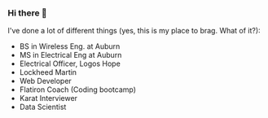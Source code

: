 ### Hi there 👋

I've done a lot of different things (yes, this is my place to brag. What of it?):
 - BS in Wireless Eng. at Auburn
 - MS in Electrical Eng at Auburn
 - Electrical Officer, Logos Hope
 - Lockheed Martin
 - Web Developer
 - Flatiron Coach (Coding bootcamp)
 - Karat Interviewer
 - Data Scientist



<!--
**bhollan/bhollan** is a ✨ _special_ ✨ repository because its `README.md` (this file) appears on your GitHub profile.

Here are some ideas to get you started:

- 🔭 I’m currently working on ...
- 🌱 I’m currently learning ...
- 👯 I’m looking to collaborate on ...
- 🤔 I’m looking for help with ...
- 💬 Ask me about ...
- 📫 How to reach me: ...
- 😄 Pronouns: ...
- ⚡ Fun fact: ...
-->
